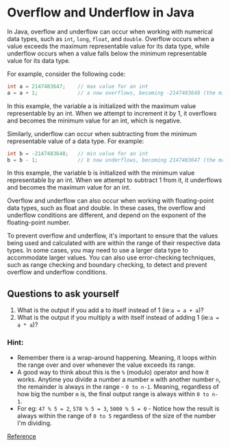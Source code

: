 # Overflow and Underflow in Java

In Java, overflow and underflow can occur when working with numerical data types, such as `int`, `long`, `float`, and `double`. Overflow occurs when a value exceeds the maximum representable value for its data type, while underflow occurs when a value falls below the minimum representable value for its data type.

For example, consider the following code:

```java
int a = 2147483647;    // max value for an int
a = a + 1;             // a now overflows, becoming -2147483648 (the min value for an int)
```
In this example, the variable a is initialized with the maximum value representable by an int. When we attempt to increment it by 1, it overflows and becomes the minimum value for an int, which is negative.

Similarly, underflow can occur when subtracting from the minimum representable value of a data type. For example:

```java
int b = -2147483648;   // min value for an int
b = b - 1;             // b now underflows, becoming 2147483647 (the max value for an int)
```
In this example, the variable b is initialized with the minimum value representable by an int. When we attempt to subtract 1 from it, it underflows and becomes the maximum value for an int.

Overflow and underflow can also occur when working with floating-point data types, such as float and double. In these cases, the overflow and underflow conditions are different, and depend on the exponent of the floating-point number.

To prevent overflow and underflow, it's important to ensure that the values being used and calculated with are within the range of their respective data types. In some cases, you may need to use a larger data type to accommodate larger values. You can also use error-checking techniques, such as range checking and boundary checking, to detect and prevent overflow and underflow conditions.

## Questions to ask yourself
1. What is the output if you add a to itself instead of 1 (ie:`a = a + a`)?
2. What is the output if you multiply a with itself instead of adding 1 (ie:`a = a * a`)?
### Hint:
- Remember there is a wrap-around happening. Meaning, it loops within the range over and over whenever the value exceeds its range.
- A good way to think about this is the `%` (modulo) operator and how it works. Anytime you divide a number a number `m` with another number `n`, the remainder is always in the range  - `0 to n-1`. Meaning, regardless of how big the number `m` is, the final output range is always within `0 to n-1`.
- For eg: `47 % 5 = 2`, `578 % 5 = 3`, `5000 % 5 = 0` - Notice how the result is always within the range of `0 to 5` regardless of the size of the number I'm dividing.

[Reference]((https://www.baeldung.com/java-overflow-underflow))
